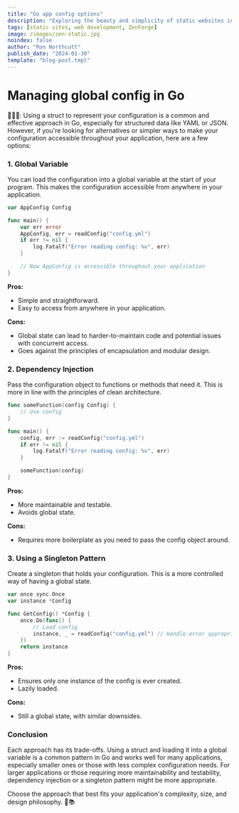 ```yaml
---
title: "Go app config options"
description: "Exploring the beauty and simplicity of static websites in the modern web era."
tags: [static sites, web development, ZenForge]
image: /images/zen-static.jpg
noindex: false
author: "Ron Northcutt"
publish_date: "2024-01-30"
template: "blog-post.tmpl"
---
```


# Managing global config in Go
🧙🏾‍♂️: Using a struct to represent your configuration is a common and effective approach in Go, especially for structured data like YAML or JSON. However, if you're looking for alternatives or simpler ways to make your configuration accessible throughout your application, here are a few options:

### 1. Global Variable

You can load the configuration into a global variable at the start of your program. This makes the configuration accessible from anywhere in your application.

```go
var AppConfig Config

func main() {
    var err error
    AppConfig, err = readConfig("config.yml")
    if err != nil {
        log.Fatalf("Error reading config: %v", err)
    }

    // Now AppConfig is accessible throughout your application
}
```

**Pros:**
- Simple and straightforward.
- Easy to access from anywhere in your application.

**Cons:**
- Global state can lead to harder-to-maintain code and potential issues with concurrent access.
- Goes against the principles of encapsulation and modular design.

### 2. Dependency Injection

Pass the configuration object to functions or methods that need it. This is more in line with the principles of clean architecture.

```go
func someFunction(config Config) {
    // Use config
}

func main() {
    config, err := readConfig("config.yml")
    if err != nil {
        log.Fatalf("Error reading config: %v", err)
    }

    someFunction(config)
}
```

**Pros:**
- More maintainable and testable.
- Avoids global state.

**Cons:**
- Requires more boilerplate as you need to pass the config object around.

### 3. Using a Singleton Pattern

Create a singleton that holds your configuration. This is a more controlled way of having a global state.

```go
var once sync.Once
var instance *Config

func GetConfig() *Config {
    once.Do(func() {
        // Load config
        instance, _ = readConfig("config.yml") // Handle error appropriately
    })
    return instance
}
```

**Pros:**
- Ensures only one instance of the config is ever created.
- Lazily loaded.

**Cons:**
- Still a global state, with similar downsides.

### Conclusion

Each approach has its trade-offs. Using a struct and loading it into a global variable is a common pattern in Go and works well for many applications, especially smaller ones or those with less complex configuration needs. For larger applications or those requiring more maintainability and testability, dependency injection or a singleton pattern might be more appropriate.

Choose the approach that best fits your application's complexity, size, and design philosophy. 🚀📚